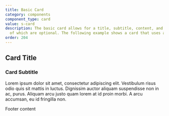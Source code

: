 ```yaml
---
title: Basic Card
category: components
component_type: card
value: s-card
description: The basic card allows for a title, subtitle, content, and footer - all
  of which are optional. The following example shows a card that uses all options.
order: 204
---
```

<div class="s-card">
 <div class="s-card-header">
   <h2 class="s-card-title">Card Title</h2>
   <h3 class="s-card-subtitle">Card Subtitle</h3>
 </div> 
 <div class="s-card-content">
   <p>Lorem ipsum dolor sit amet, consectetur adipiscing elit. Vestibulum risus odio quis sit mattis in luctus. Dignissim auctor aliquam suspendisse non in ac, purus. Aliquam arcu justo quam lorem at id proin morbi. A arcu accumsan, eu id fringilla non.</p>
 </div>
 <div class="s-card-footer">Footer content</div>
</div>